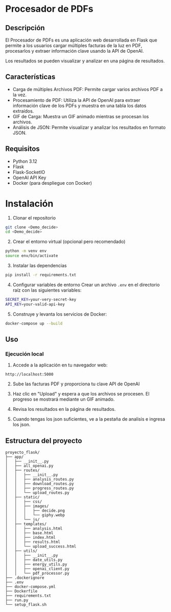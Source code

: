# Procesador de PDFs

## Descripción

El Procesador de PDFs es una aplicación web desarrollada en Flask que permite a los usuarios cargar múltiples facturas de la luz en PDF, procesarlos y extraer información clave usando la API de OpenAI. 

Los resultados se pueden visualizar y analizar en una página de resultados.

## Características

- Carga de múltiples Archivos PDF: Permite cargar varios archivos PDF a la vez.
- Procesamiento de PDF: Utiliza la API de OpenAI para extraer información clave de los PDFs y muestra en una tabla los datos extraídos.
- GIF de Carga: Muestra un GIF animado mientras se procesan los archivos.
- Análisis de JSON: Permite visualizar y analizar los resultados en formato JSON.

## Requisitos
- Python 3.12
- Flask
- Flask-SocketIO
- OpenAI API Key
- Docker (para despliegue con Docker)

# Instalación 

1. Clonar el repositorio

```bash
git clone <Demo_decide>
cd <Demo_decide>
```

2. Crear el entorno virtual (opcional pero recomendado)

```bash
python -m venv env
source env/bin/activate 
```

3. Instalar las dependencias

```bash
pip install -r requirements.txt
```

4. Configurar variables de entorno
Crear un archivo `.env` en el directorio raíz con las siguientes variables:

```bash
SECRET_KEY=your-very-secret-key
API_KEY=your-valid-api-key
```

5. Construye y levanta los servicios de Docker:
```bash
docker-compose up --build
```
## Uso

### Ejecución local

1. Accede a la aplicación en tu navegador web:
```plaintext
http://localhost:5000
```

2. Sube las facturas PDF y proporciona tu clave API de OpenAI

3. Haz clic en "Upload" y espera a que los archivos se procesen. El progreso se mostrará mediante un GIF animado.

4. Revisa los resultados en la página de resultados.

5. Cuando tengas los json suficientes, ve a la pestaña de analisis e ingresa los json.

## Estructura del proyecto

```plaintext
proyecto_flask/
├── app/
│   ├── __init__.py
│   ├── all_openai.py
│   ├── routes/
│   │   ├── __init__.py
│   │   ├── analysis_routes.py
│   │   ├── download_routes.py
│   │   ├── progress_routes.py
│   │   └── upload_routes.py
│   ├── static/
│   │   ├── css/
│   │   ├── images/
│   │   │   ├── decide.png
│   │   │   └── giphy.webp
│   │   └── js/
│   ├── templates/
│   │   ├── analysis.html
│   │   ├── base.html
│   │   ├── index.html
│   │   ├── results.html
│   │   └── upload_success.html
│   ├── utils/
│   │   ├── __init__.py
│   │   ├── date_utils.py
│   │   ├── energy_utils.py
│   │   ├── openai_client.py
│   │   └── pdf_processor.py
├── .dockerignore
├── .env
├── docker-compose.yml
├── Dockerfile
├── requirements.txt
├── run.py
└── setup_flask.sh
```































